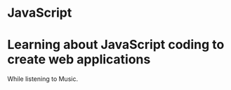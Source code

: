 # JavaScript
# Learning about JavaScript coding to create web applications

While listening to Music.
